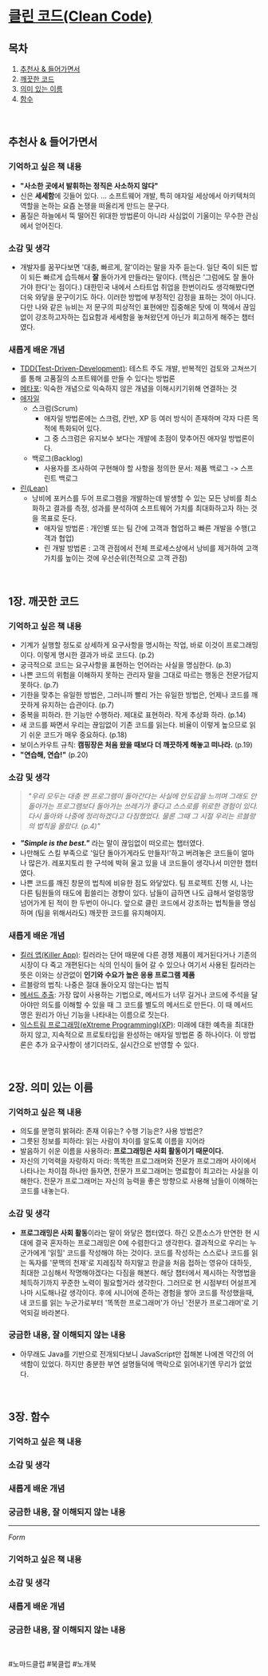 # [클린 코드(Clean Code)](http://www.yes24.com/Product/Search?domain=ALL&query=%ED%81%B4%EB%A6%B0%EC%BD%94%EB%93%9C&hashNm=%ED%81%B4%EB%A6%B0%EC%BD%94%EB%93%9C)

## 목차
1. [추천사 & 들어가면서](#추천사-&-들어가면서)
2. [깨끗한 코드](#1장-깨끗한-코드)
3. [의미 있는 이름](#2장-의미-있는-이름)
4. [함수](#3장-함수)

<br/>

## 추천사 & 들어가면서
### 기억하고 싶은 책 내용
- **"사소한 곳에서 발휘하는 정직은 사소하지 않다"**
- 신은 **세세함**에 깃들어 있다. … 소프트웨어 개발, 특히 애자일 세상에서 아키텍처의 역할을 논하는 요즘 논쟁을 떠올리게 만드는 문구다.
- 품질은 하늘에서 뚝 떨어진 위대한 방법론이 아니라 사심없이 기울이는 무수한 관심에서 얻어진다.

### 소감 및 생각
- 개발자를 꿈꾸다보면 '대충, 빠르게, 잘'이라는 말을 자주 듣는다. 일단 죽이 되든 밥이 되든 빠르게 습득해서 **잘** 돌아가게 만들라는 말이다. (핵심은 '그럼에도 잘 돌아가야 한다'는 점이다.) 대한민국 내에서 스타트업 취업을 한번이라도 생각해봤다면 더욱 와닿을 문구이기도 하다. 이러한 방법에 부정적인 감정을 표하는 것이 아니다. 다만 나와 같은 뉴비는 저 문구의 피상적인 표현에만 집중해온 탓에 이 책에서 끊임없이 강조하고자하는 집요함과 세세함을 놓쳐왔던게 아닌가 회고하게 해주는 챕터였다.

### 새롭게 배운 개념
- [TDD(Test-Driven-Development)](https://wooaoe.tistory.com/33): 테스트 주도 개발, 반복적인 검토와 고쳐쓰기를 통해 고품질의 소프트웨어를 만들 수 있다는 방법론
- [메타포](https://m.blog.naver.com/PostView.naver?isHttpsRedirect=true&blogId=semisun7021&logNo=70123000137): 익숙한 개념으로 익숙하지 않은 개념을 이해시키기위해 연결하는 것
- [애자일](https://gdtbgl93.tistory.com/127)
  - 스크럼(Scrum)
    - 애자일 방법론에는 스크럼, 칸반, XP 등 여러 방식이 존재하며 각자 다른 목적에 특화되어 있다.
    - 그 중 스크럼은 유지보수 보다는 개발에 초점이 맞추어진 애자일 방법론이다.
  - 백로그(Backlog)
    - 사용자를 조사하여 구현해야 할 사항을 정의한 문서: 제품 백로그 -> 스프린트 백로그
- [린(Lean)](http://www.incodom.kr/%EB%A6%B0_%EC%86%8C%ED%94%84%ED%8A%B8%EC%9B%A8%EC%96%B4_%EA%B0%9C%EB%B0%9C%EB%B0%A9%EB%B2%95%EB%A1%A0)
  - 낭비에 포커스를 두어 프로그램을 개발하는데 발생할 수 있는 모든 낭비를 최소화하고 결과를 측정, 성과를 분석하여 소프트웨어 가치를 최대화하고자 하는 것을 목표로 둔다.
    - 애자일 방법론 : 개인별 또는 팀 간에 고객과 협업하고 빠른 개발을 수행(고객과 협업)
    - 린 개발 방법론 : 고객 관점에서 전체 프로세스상에서 낭비를 제거하여 고객 가치를 높이는 것에 우선순위(전적으로 고객 관점)

<br/>

## 1장. 깨끗한 코드
### 기억하고 싶은 책 내용
- 기계가 실행할 정도로 상세하게 요구사항을 명시하는 작업, 바로 이것이 프로그래밍이다. 이렇게 명시한 결과가 바로 코드다. (p.2)
- 궁극적으로 코드는 요구사항을 표현하는 언어라는 사실을 명심한다. (p.3)
- 나쁜 코드의 위험을 이해하지 못하는 관리자 말을 그대로 따르는 행동은 전문가답지 못하다. (p.7)
- 기한을 맞추는 유일한 방법은, 그러니까 빨리 가는 유일한 방법은, 언제나 코드를 깨끗하게 유지하는 습관이다. (p.7)
- 중복을 피하라. 한 기능만 수행하라. 제대로 표현하라. 작게 추상화 하라. (p.14)
- 새 코드를 짜면서 우리는 끊임없이 기존 코드를 읽는다. 비율이 이렇게 높으므로 읽기 쉬운 코드가 매우 중요하다. (p.18)
- 보이스카우트 규칙: **캠핑장은 처음 왔을 때보다 더 깨끗하게 해놓고 떠나라.** (p.19)
- **"연습해, 연습!"** (p.20)

### 소감 및 생각
> *"우리 모두는 대충 짠 프로그램이 돌아간다는 사실에 안도감을 느끼며 그래도 안 돌아가는 프로그램보다 돌아가는 쓰레기가 좋다고 스스로를 위로한 경험이 있다. 다시 돌아와 나중에 정리하겠다고 다짐했었다. 물론 그때 그 시절 우리는 르블랑의 법칙을 몰랐다. (p.4)"*
- ***"Simple is the best."*** 라는 말이 끊임없이 떠오르는 챕터였다.
- 나만해도 스킬 부족으로 '일단 돌아가게라도 만들자!'하고 버려놓은 코드들이 얼마나 많은가. 레포지토리 한 구석에 박혀 울고 있을 내 코드들이 생각나서 미안한 챕터였다.
- 나쁜 코드를 깨진 창문의 법칙에 비유한 점도 와닿았다. 팀 프로젝트 진행 시, 나는 다른 팀원들의 태도에 휩쓸리는 경향이 있다. 남들이 급하면 나도 급해서 얼렁뚱땅 넘어가게 된 적이 한 두번이 아니다. 앞으로 클린 코드에서 강조하는 법칙들을 명심하며 (팀을 위해서라도) 깨끗한 코드를 유지해야지.


### 새롭게 배운 개념
- [킬러 앱(Killer App)](https://ko.wikipedia.org/wiki/%ED%82%AC%EB%9F%AC_%EC%95%A0%ED%94%8C%EB%A6%AC%EC%BC%80%EC%9D%B4%EC%85%98): 킬러라는 단어 때문에 다른 경쟁 제품이 제거된다거나 기존의 시장이 다 죽고 개편된다는 식의 인식이 들어 갈 수 있으나 여기서 사용된 킬러라는 뜻은 이와는 상관없이 **인기와 수요가 높은 응용 프로그램 제품**
- 르블랑의 법칙: 나중은 절대 돌아오지 않는다는 법칙
- [메서드 추출](https://armadillo-dev.github.io/book/refactoring-06-composing-methods/#:~:text=1.%20%EB%A9%94%EC%84%9C%EB%93%9C%20%EC%B6%94%EC%B6%9C,Permalink): 가장 많이 사용하는 기법으로, 메서드가 너무 길거나 코드에 주석을 달아야만 의도를 이해할 수 있을 때 그 코드를 별도의 메서드로 만든다. 이 때 메서드 명은 원리가 아닌 기능을 나타내는 이름으로 짓는다.
- [익스트림 프로그래밍(eXtreme Programming)(XP)](https://wooaoe.tistory.com/33#:~:text=%EB%B6%88%EC%96%B4%EB%84%A3%EC%96%B4%20%EC%A4%80%EB%8B%A4%EA%B3%A0%20%EB%A7%90%ED%95%98%EC%98%80%EB%8B%A4.%C2%A0-,eXtream%20Programming(XP),-%3F%C2%A0%C2%A0%0A%EB%AF%B8%EB%9E%98%EC%97%90%20%EB%8C%80%ED%95%9C%20%EC%98%88%EC%B8%A1%EC%9D%84): 미래에 대한 예측을 최대한 하지 않고, 지속적으로 프로토타입을 완성하는 애자일 방법론 중 하나이다. 이 방법론은 추가 요구사항이 생기더라도, 실시간으로 반영할 수 있다.

<br/>

## 2장. 의미 있는 이름
### 기억하고 싶은 책 내용
- 의도를 분명히 밝혀라: 존재 이유는? 수행 기능은? 사용 방법은?
- 그릇된 정보를 피하라: 읽는 사람이 차이를 알도록 이름을 지어라
- 발음하기 쉬운 이름을 사용하라: **프로그래밍은 사회 활동이기 때문이다.**
- 자신의 기억력을 자랑하지 마라: 똑똑한 프로그래머와 전문가 프로그래머 사이에서 나타나는 차이점 하나만 들자면, 전문가 프로그래머는 명료함이 최고라는 사실을 이해한다. 전문가 프로그래머는 자신의 능력을 좋은 방향으로 사용해 남들이 이해하는 코드를 내놓는다.

### 소감 및 생각
- **프로그래밍은 사회 활동**이라는 말이 와닿은 챕터였다. 하긴 오픈소스가 만연한 현 시대에 결국 혼자하는 프로그래밍은 0에 수렴한다고 생각한다. 결과적으로 우리는 누군가에게 '읽힐' 코드를 작성해야 하는 것이다. 코드를 작성하는 스스로나 코드를 읽는 독자를 '문맥의 천재'로 지레짐작 하지말고 한글을 처음 접하는 영유아 대하듯, 최대한 고심해서 작명해야겠다는 다짐을 해본다. 해당 챕터에서 제시하는 작명법을 체득하기까지 꾸준한 노력이 필요할거라 생각한다. 그러므로 현 시점부터 어설프게나마 시도해나갈 생각이다. 후에 시니어에 준하는 경험을 쌓아 코드를 작성했을때, 내 코드를 읽는 누군가로부터 '똑똑한 프로그래머'가 아닌 '전문가 프로그래머'로 기억되길 바라본다. 

### 궁금한 내용, 잘 이해되지 않는 내용
- 아무래도 Java를 기반으로 전개되다보니 JavaScript만 접해본 나에겐 약간의 어색함이 있었다. 하지만 충분한 부연 설명들덕에 맥락으로 읽어내기엔 무리가 없었다. 

<br/>

## 3장. 함수
### 기억하고 싶은 책 내용
### 소감 및 생각
### 새롭게 배운 개념
### 궁금한 내용, 잘 이해되지 않는 내용





<hr/>

*Form*
### 기억하고 싶은 책 내용
### 소감 및 생각
### 새롭게 배운 개념
### 궁금한 내용, 잘 이해되지 않는 내용

<br/>

#노마드클럽 #북클럽 #노개북
